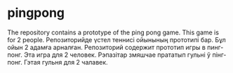 # pingpong
The repository contains a prototype of the ping pong game. This game is for 2 people.
Репозиторийде үстел теннисі ойынының прототипі бар. Бұл ойын 2 адамға арналған.
Репозиторий содержит прототип игры в пинг-понг. Эта игра для 2 человек.
Рэпазітар змяшчае прататып гульні ў пінг-понг. Гэтая гульня для 2 чалавек.

